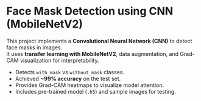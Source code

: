 # Face Mask Detection using CNN (MobileNetV2)

This project implements a **Convolutional Neural Network (CNN)** to detect face masks in images.  
It uses **transfer learning with MobileNetV2**, data augmentation, and Grad-CAM visualization for interpretability.


- Detects `with_mask` vs `without_mask` classes.
- Achieved **~99% accuracy** on the test set.
- Provides Grad-CAM heatmaps to visualize model attention.
- Includes pre-trained model (`.h5`) and sample images for testing.


